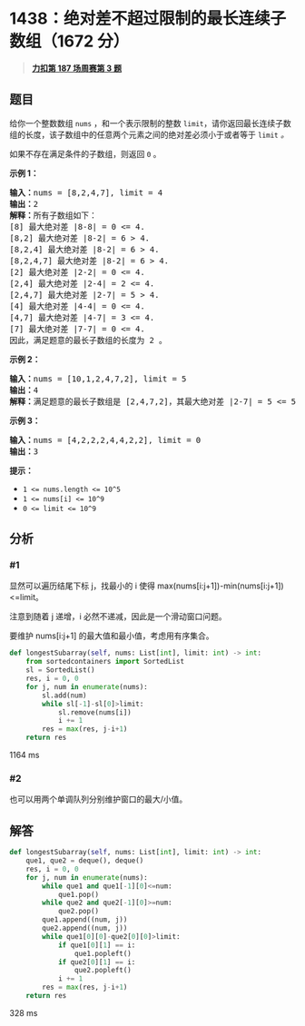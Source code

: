 # 1438：绝对差不超过限制的最长连续子数组（1672 分）


> <u>**[力扣第 187 场周赛第 3 题](https://leetcode.cn/problems/longest-continuous-subarray-with-absolute-diff-less-than-or-equal-to-limit/)**</u>

## 题目

<p>给你一个整数数组 <code>nums</code> ，和一个表示限制的整数 <code>limit</code>，请你返回最长连续子数组的长度，该子数组中的任意两个元素之间的绝对差必须小于或者等于 <code>limit</code><em> 。</em></p>

<p>如果不存在满足条件的子数组，则返回 <code>0</code> 。</p>



<p><strong>示例 1：</strong></p>

<pre><strong>输入：</strong>nums = [8,2,4,7], limit = 4
<strong>输出：</strong>2
<strong>解释：</strong>所有子数组如下：
[8] 最大绝对差 |8-8| = 0 &lt;= 4.
[8,2] 最大绝对差 |8-2| = 6 &gt; 4.
[8,2,4] 最大绝对差 |8-2| = 6 &gt; 4.
[8,2,4,7] 最大绝对差 |8-2| = 6 &gt; 4.
[2] 最大绝对差 |2-2| = 0 &lt;= 4.
[2,4] 最大绝对差 |2-4| = 2 &lt;= 4.
[2,4,7] 最大绝对差 |2-7| = 5 &gt; 4.
[4] 最大绝对差 |4-4| = 0 &lt;= 4.
[4,7] 最大绝对差 |4-7| = 3 &lt;= 4.
[7] 最大绝对差 |7-7| = 0 &lt;= 4.
因此，满足题意的最长子数组的长度为 2 。
</pre>

<p><strong>示例 2：</strong></p>

<pre><strong>输入：</strong>nums = [10,1,2,4,7,2], limit = 5
<strong>输出：</strong>4
<strong>解释：</strong>满足题意的最长子数组是 [2,4,7,2]，其最大绝对差 |2-7| = 5 &lt;= 5 。
</pre>

<p><strong>示例 3：</strong></p>

<pre><strong>输入：</strong>nums = [4,2,2,2,4,4,2,2], limit = 0
<strong>输出：</strong>3
</pre>



<p><strong>提示：</strong></p>

<ul>
<li><code>1 &lt;= nums.length &lt;= 10^5</code></li>
<li><code>1 &lt;= nums[i] &lt;= 10^9</code></li>
<li><code>0 &lt;= limit &lt;= 10^9</code></li>
</ul>


## 分析

### #1

显然可以遍历结尾下标 j，找最小的 i 使得 max(nums[i:j+1])-min(nums[i:j+1])<=limit。

注意到随着 j 递增，i 必然不递减，因此是一个滑动窗口问题。

要维护 nums[i:j+1] 的最大值和最小值，考虑用有序集合。

```python
def longestSubarray(self, nums: List[int], limit: int) -> int:
    from sortedcontainers import SortedList
    sl = SortedList()
    res, i = 0, 0
    for j, num in enumerate(nums):
        sl.add(num)
        while sl[-1]-sl[0]>limit:
            sl.remove(nums[i])
            i += 1
        res = max(res, j-i+1)
    return res
```
1164 ms

### #2

也可以用两个单调队列分别维护窗口的最大/小值。

## 解答

```python
def longestSubarray(self, nums: List[int], limit: int) -> int:
    que1, que2 = deque(), deque()
    res, i = 0, 0
    for j, num in enumerate(nums):
        while que1 and que1[-1][0]<=num:
            que1.pop()
        while que2 and que2[-1][0]>=num:
            que2.pop()
        que1.append((num, j))
        que2.append((num, j))
        while que1[0][0]-que2[0][0]>limit:
            if que1[0][1] == i:
                que1.popleft()
            if que2[0][1] == i:
                que2.popleft()
            i += 1
        res = max(res, j-i+1)
    return res
```
328 ms



